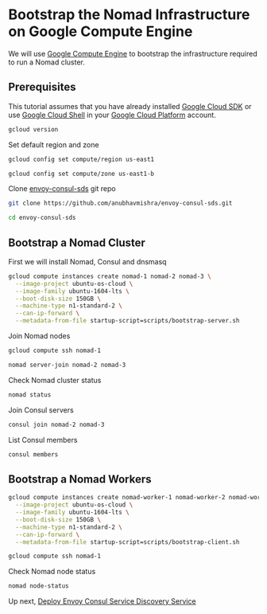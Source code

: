 # Bootstrap the Nomad Infrastructure on Google Compute Engine

We will use [Google Compute Engine](https://cloud.google.com/compute/) to bootstrap the infrastructure required to run a Nomad cluster.

## Prerequisites

This tutorial assumes that you have already installed [Google Cloud SDK](https://cloud.google.com/sdk/) or use [Google Cloud Shell](https://cloud.google.com/shell/docs/) in your [Google Cloud Platform](https://cloud.google.com/) account.

```bash
gcloud version
```

Set default region and zone

```bash
gcloud config set compute/region us-east1
```

```bash
gcloud config set compute/zone us-east1-b
```

Clone [envoy-consul-sds](https://github.com/anubhavmishra/envoy-consul-sds) git repo

```bash
git clone https://github.com/anubhavmishra/envoy-consul-sds.git
```

```bash
cd envoy-consul-sds
```

## Bootstrap a Nomad Cluster

First we will install Nomad, Consul and dnsmasq

```bash
gcloud compute instances create nomad-1 nomad-2 nomad-3 \
  --image-project ubuntu-os-cloud \
  --image-family ubuntu-1604-lts \
  --boot-disk-size 150GB \
  --machine-type n1-standard-2 \
  --can-ip-forward \
  --metadata-from-file startup-script=scripts/bootstrap-server.sh
```

Join Nomad nodes

```bash
gcloud compute ssh nomad-1
```

```bash
nomad server-join nomad-2 nomad-3
```

Check Nomad cluster status

```bash
nomad status
```

Join Consul servers

```bash
consul join nomad-2 nomad-3
```

List Consul members

```bash
consul members
```

## Bootstrap a Nomad Workers

```bash
gcloud compute instances create nomad-worker-1 nomad-worker-2 nomad-worker-3 nomad-worker-4 nomad-worker-5 \
  --image-project ubuntu-os-cloud \
  --image-family ubuntu-1604-lts \
  --boot-disk-size 150GB \
  --machine-type n1-standard-2 \
  --can-ip-forward \
  --metadata-from-file startup-script=scripts/bootstrap-client.sh
```

```bash
gcloud compute ssh nomad-1
```

Check Nomad node status

```bash
nomad node-status
```

Up next, [Deploy Envoy Consul Service Discovery Service](./docs/deploy-envoy-consul-sds.md)
